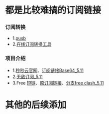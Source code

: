 # 都是比较难搞的订阅链接
### 订阅转换
- 1.[pusb](zh.pusb.lijboy.top)
- 2.[在线订阅转换工具](https://subconverters.com/)
### 项目介绍
- 1.[秒秒云官网](秒秒云.com)、[订阅链接Base64_5.11](https://raw.githubusercontent.com/lijboys/VPN-jiedian/main/miaomiao?token=GHSAT0AAAAAACRPI732QXTN7IJ66TDI47VOZR7QZFA)
- 2.[无敌订阅_5.11](https://raw.githubusercontent.com/lijboys/VPN-jiedian/main/jiakuang?token=GHSAT0AAAAAACRPI733LZDMHF4TY5QKMTSMZR7RALQ)
- 3.Free [短链](https://shiro.lol/mymc)、[原订阅链接](https://psub.888005.xyz/sub?target=clash&url=https%3A%2F%2Fpaste.gg%2Fp%2Fming%2F00934b46bcb54a5ab228cc1f1607117d%2Ffiles%2F6ebfe6cdf4974a0e8c9a3be5b2eb5a23%2Fraw&insert=false)、[分支free clash_5.11](https://raw.githubusercontent.com/lijboys/VPN-jiedian/main/free%20clash?token=GHSAT0AAAAAACRPI7335WYBCFHBIEI52HEAZR7RLGA)
# 其他的后续添加
